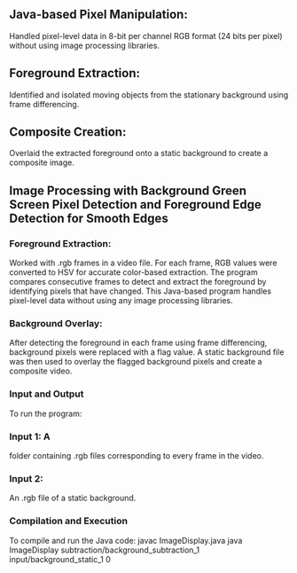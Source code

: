 ## Java-based Pixel Manipulation:
Handled pixel-level data in 8-bit per channel RGB format (24 bits per pixel) without using image processing libraries.
## Foreground Extraction: 
Identified and isolated moving objects from the stationary background using frame differencing.
## Composite Creation: 
Overlaid the extracted foreground onto a static background to create a composite image.


## Image Processing with Background Green Screen Pixel Detection and Foreground Edge Detection for Smooth Edges

### Foreground Extraction: 
Worked with .rgb frames in a video file. For each frame, RGB values were converted to HSV for accurate color-based extraction. The program compares consecutive frames to detect and extract the foreground by identifying pixels that have changed. This Java-based program handles pixel-level data without using any image processing libraries.
### Background Overlay:
After detecting the foreground in each frame using frame differencing, background pixels were replaced with a flag value. A static background file was then used to overlay the flagged background pixels and create a composite video.

### Input and Output
To run the program:

### Input 1: A
folder containing .rgb files corresponding to every frame in the video.
### Input 2: 
An .rgb file of a static background.

### Compilation and Execution
To compile and run the Java code:
javac ImageDisplay.java
java ImageDisplay subtraction/background_subtraction_1 input/background_static_1 0
